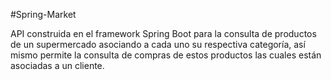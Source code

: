 #Spring-Market

API construida en el framework Spring Boot para la consulta de productos de un supermercado asociando a cada uno su respectiva categoría, así mismo permite la consulta de compras de estos productos las cuales están asociadas a un cliente.
